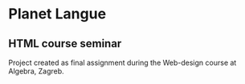 # Planet Langue
## HTML course seminar 

Project created as final assignment during the Web-design course at Algebra, Zagreb. 
